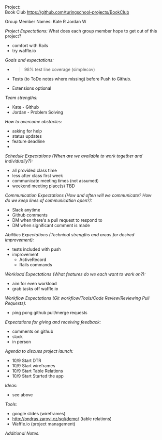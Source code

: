 Project:  
Book Club
https://github.com/turingschool-projects/BookClub


Group Member Names:
Kate R
Jordan W


*Project Expectations:*
What does each group member hope to get out of this project?
- comfort with Rails
- try waffle.io

*Goals and expectations:*
- > 98% test line coverage (simplecov)

- Tests (to ToDo notes where missing) before Push to Github.
- Extensions optional


*Team strengths:*
- Kate - Github
- Jordan - Problem Solving


*How to overcome obstacles:*
- asking for help
- status updates
- feature deadline
-

*Schedule Expectations (When are we available to work together and individually?):*
- all provided class time
- less after class first week
- communicate meeting times (not assumed)
- weekend meeting place(s) TBD

*Communication Expectations (How and often will we communicate? How do we keep lines of communication open?):*
- Slack anytime
- Github comments
- DM when there's a pull request to respond to
- DM when significant comment is made


*Abilities Expectations (Technical strengths and areas for desired improvement):*
- tests included with push
- improvement
  - ActiveRecord
  - Rails commands


*Workload Expectations (What features do we each want to work on?):*
- aim for even workload
- grab tasks off waffle.io

*Workflow Expectations (Git workflow/Tools/Code Review/Reviewing Pull Requests):*
- ping pong github pull/merge requests


*Expectations for giving and receiving feedback:*
- comments on github
- slack
- in person

*Agenda to discuss project launch:*
- 10/9 Start DTR
- 10/9 Start wireframes
- 10/9 Start Table Relations
- 10/9 Start Started the app


*Ideas:*
- see above

*Tools:*
- google slides (wireframes)
- http://ondras.zarovi.cz/sql/demo/ (table relations)
- Waffle.io (project management)

*Additional Notes:*
